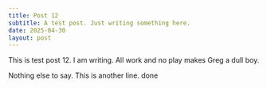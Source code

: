 ```yaml
---
title: Post 12
subtitle: A test post. Just writing something here.
date: 2025-04-30
layout: post
---
```


This is test post 12. I am writing. All work and no play makes Greg a dull boy.

Nothing else to say. This is another line.
done
